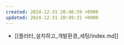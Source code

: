 ```yaml
---
created: 2024-12-31 20:48:59 +0900
updated: 2024-12-31 20:49:31 +0900
---
```


- [[플러터_설치하고_개발환경_세팅/index.md]]

